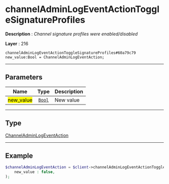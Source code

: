 # channelAdminLogEventActionToggleSignatureProfiles

**Description** : *Channel signature profiles were enabled/disabled*

**Layer** : 216

```tl
channelAdminLogEventActionToggleSignatureProfiles#60a79c79 new_value:Bool = ChannelAdminLogEventAction;
```

---

## Parameters

| Name | Type | Description |
| :---: | :---: | :--- |
| <mark>new_value</mark> | [`Bool`](type/Bool) | New value |

---

## Type

[ChannelAdminLogEventAction](type/ChannelAdminLogEventAction)

---

## Example

```php
$channelAdminLogEventAction = $client->channelAdminLogEventActionToggleSignatureProfiles(
	new_value : false,
);
```